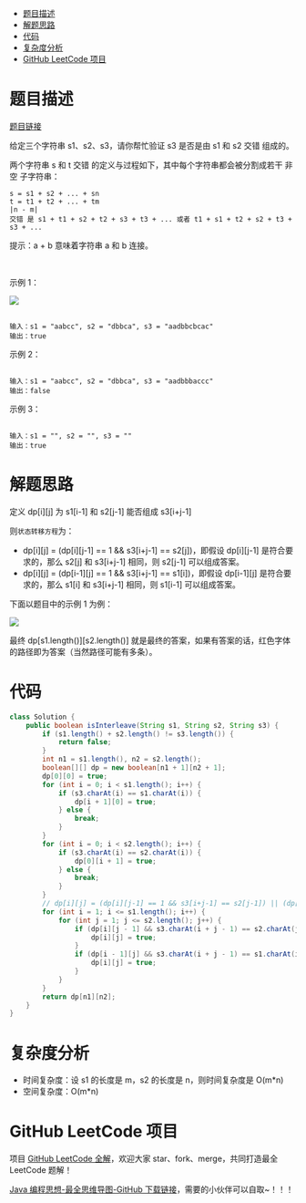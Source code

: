 
- [题目描述](#题目描述)
- [解题思路](#解题思路)
- [代码](#代码)
- [复杂度分析](#复杂度分析)
- [GitHub LeetCode 项目](#github-leetcode-项目)

# 题目描述

[题目链接](https://leetcode-cn.com/problems/interleaving-string/)

给定三个字符串 s1、s2、s3，请你帮忙验证 s3 是否是由 s1 和 s2 交错 组成的。

两个字符串 s 和 t 交错 的定义与过程如下，其中每个字符串都会被分割成若干 非空 子字符串：

	s = s1 + s2 + ... + sn
	t = t1 + t2 + ... + tm
	|n - m| 
	交错 是 s1 + t1 + s2 + t2 + s3 + t3 + ... 或者 t1 + s1 + t2 + s2 + t3 + s3 + ...

提示：a + b 意味着字符串 a 和 b 连接。

 

示例 1：

![](http://yano.oss-cn-beijing.aliyuncs.com/blog/20210320102012.png?x-oss-process=style/yano)

```

输入：s1 = "aabcc", s2 = "dbbca", s3 = "aadbbcbcac"
输出：true

```

示例 2：

```

输入：s1 = "aabcc", s2 = "dbbca", s3 = "aadbbbaccc"
输出：false

```

示例 3：

```

输入：s1 = "", s2 = "", s3 = ""
输出：true

```

# 解题思路

定义 dp[i][j] 为 s1[i-1] 和 s2[j-1] 能否组成 s3[i+j-1]

则`状态转移方程`为：
- dp[i][j] = (dp[i][j-1] == 1 && s3[i+j-1] == s2[j])，即假设 dp[i][j-1] 是符合要求的，那么 s2[j] 和 s3[i+j-1] 相同，则 s2[j-1] 可以组成答案。
- dp[i][j] = (dp[i-1][j] == 1 && s3[i+j-1] == s1[i])，即假设 dp[i-1][j] 是符合要求的，那么 s1[i] 和 s3[i+j-1] 相同，则 s1[i-1] 可以组成答案。

下面以题目中的示例 1 为例：

![](http://yano.oss-cn-beijing.aliyuncs.com/blog/20210320102215.png?x-oss-process=style/yano)

最终 dp[s1.length()][s2.length()] 就是最终的答案，如果有答案的话，红色字体的路径即为答案（当然路径可能有多条）。

# 代码

```java
class Solution {
    public boolean isInterleave(String s1, String s2, String s3) {
        if (s1.length() + s2.length() != s3.length()) {
            return false;
        }
        int n1 = s1.length(), n2 = s2.length();
        boolean[][] dp = new boolean[n1 + 1][n2 + 1];
        dp[0][0] = true;
        for (int i = 0; i < s1.length(); i++) {
            if (s3.charAt(i) == s1.charAt(i)) {
                dp[i + 1][0] = true;
            } else {
                break;
            }
        }
        for (int i = 0; i < s2.length(); i++) {
            if (s3.charAt(i) == s2.charAt(i)) {
                dp[0][i + 1] = true;
            } else {
                break;
            }
        }
        // dp[i][j] = (dp[i][j-1] == 1 && s3[i+j-1] == s2[j-1]) || (dp[i-1][j] == 1 && s3[i+j-1] == s1[i-1])
        for (int i = 1; i <= s1.length(); i++) {
            for (int j = 1; j <= s2.length(); j++) {
                if (dp[i][j - 1] && s3.charAt(i + j - 1) == s2.charAt(j - 1)) {
                    dp[i][j] = true;
                }
                if (dp[i - 1][j] && s3.charAt(i + j - 1) == s1.charAt(i - 1)) {
                    dp[i][j] = true;
                }
            }
        }
        return dp[n1][n2];
    }
}
```

# 复杂度分析

- 时间复杂度：设 s1 的长度是 m，s2 的长度是 n，则时间复杂度是 O(m*n)
- 空间复杂度：O(m*n)

# GitHub LeetCode 项目

项目 [GitHub LeetCode 全解](https://github.com/LjyYano/LeetCode)，欢迎大家 star、fork、merge，共同打造最全 LeetCode 题解！

[Java 编程思想-最全思维导图-GitHub 下载链接](https://github.com/LjyYano/Thinking_in_Java_MindMapping)，需要的小伙伴可以自取~！！！